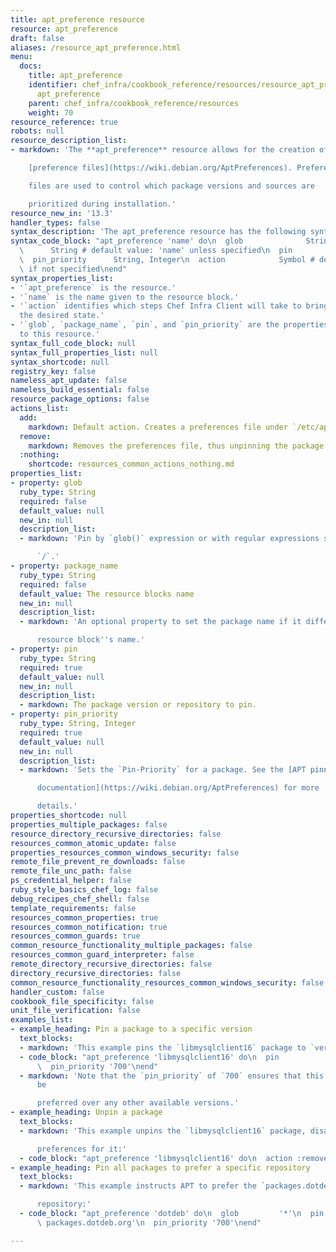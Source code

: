 ```yaml
---
title: apt_preference resource
resource: apt_preference
draft: false
aliases: /resource_apt_preference.html
menu:
  docs:
    title: apt_preference
    identifier: chef_infra/cookbook_reference/resources/resource_apt_preference.md
      apt_preference
    parent: chef_infra/cookbook_reference/resources
    weight: 70
resource_reference: true
robots: null
resource_description_list:
- markdown: 'The **apt_preference** resource allows for the creation of APT

    [preference files](https://wiki.debian.org/AptPreferences). Preference

    files are used to control which package versions and sources are

    prioritized during installation.'
resource_new_in: '13.3'
handler_types: false
syntax_description: 'The apt_preference resource has the following syntax:'
syntax_code_block: "apt_preference 'name' do\n  glob              String\n  package_name\
  \      String # default value: 'name' unless specified\n  pin               String\n\
  \  pin_priority      String, Integer\n  action            Symbol # defaults to :add\
  \ if not specified\nend"
syntax_properties_list:
- '`apt_preference` is the resource.'
- '`name` is the name given to the resource block.'
- '`action` identifies which steps Chef Infra Client will take to bring the node into
  the desired state.'
- '`glob`, `package_name`, `pin`, and `pin_priority` are the properties available
  to this resource.'
syntax_full_code_block: null
syntax_full_properties_list: null
syntax_shortcode: null
registry_key: false
nameless_apt_update: false
nameless_build_essential: false
resource_package_options: false
actions_list:
  add:
    markdown: Default action. Creates a preferences file under `/etc/apt/preferences.d`.
  remove:
    markdown: Removes the preferences file, thus unpinning the package.
  :nothing:
    shortcode: resources_common_actions_nothing.md
properties_list:
- property: glob
  ruby_type: String
  required: false
  default_value: null
  new_in: null
  description_list:
  - markdown: 'Pin by `glob()` expression or with regular expressions surrounded by

      `/`.'
- property: package_name
  ruby_type: String
  required: false
  default_value: The resource blocks name
  new_in: null
  description_list:
  - markdown: 'An optional property to set the package name if it differs from the

      resource block''s name.'
- property: pin
  ruby_type: String
  required: true
  default_value: null
  new_in: null
  description_list:
  - markdown: The package version or repository to pin.
- property: pin_priority
  ruby_type: String, Integer
  required: true
  default_value: null
  new_in: null
  description_list:
  - markdown: 'Sets the `Pin-Priority` for a package. See the [APT pinning

      documentation](https://wiki.debian.org/AptPreferences) for more

      details.'
properties_shortcode: null
properties_multiple_packages: false
resource_directory_recursive_directories: false
resources_common_atomic_update: false
properties_resources_common_windows_security: false
remote_file_prevent_re_downloads: false
remote_file_unc_path: false
ps_credential_helper: false
ruby_style_basics_chef_log: false
debug_recipes_chef_shell: false
template_requirements: false
resources_common_properties: true
resources_common_notification: true
resources_common_guards: true
common_resource_functionality_multiple_packages: false
resources_common_guard_interpreter: false
remote_directory_recursive_directories: false
directory_recursive_directories: false
common_resource_functionality_resources_common_windows_security: false
handler_custom: false
cookbook_file_specificity: false
unit_file_verification: false
examples_list:
- example_heading: Pin a package to a specific version
  text_blocks:
  - markdown: 'This example pins the `libmysqlclient16` package to `version 5.1.49-3`:'
  - code_block: "apt_preference 'libmysqlclient16' do\n  pin          'version 5.1.49-3'\n\
      \  pin_priority '700'\nend"
  - markdown: 'Note that the `pin_priority` of `700` ensures that this version will
      be

      preferred over any other available versions.'
- example_heading: Unpin a package
  text_blocks:
  - markdown: 'This example unpins the `libmysqlclient16` package, disabling all

      preferences for it:'
  - code_block: "apt_preference 'libmysqlclient16' do\n  action :remove\nend"
- example_heading: Pin all packages to prefer a specific repository
  text_blocks:
  - markdown: 'This example instructs APT to prefer the `packages.dotdeb.org`

      repository:'
  - code_block: "apt_preference 'dotdeb' do\n  glob         '*'\n  pin          'origin\
      \ packages.dotdeb.org'\n  pin_priority '700'\nend"

---
```

